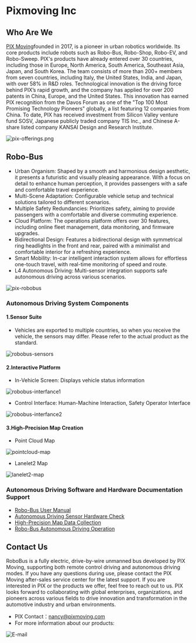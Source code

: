<!--
 Copyright 2023 Pixmoving, Inc.
 
 Licensed under the Apache License, Version 2.0 (the "License");
 you may not use this file except in compliance with the License.
 You may obtain a copy of the License at
 
     http://www.apache.org/licenses/LICENSE-2.0
 
 Unless required by applicable law or agreed to in writing, software
 distributed under the License is distributed on an "AS IS" BASIS,
 WITHOUT WARRANTIES OR CONDITIONS OF ANY KIND, either express or implied.
 See the License for the specific language governing permissions and
 limitations under the License.
-->

# Pixmoving Inc

## Who Are We
[PIX Moving](http://www.pixmoving.city)founded in 2017, is a pioneer in urban robotics worldwide. Its core products include robots such as Robo-Bus, Robo-Shop, Robo-EV, and Robo-Sweep. PIX's products have already entered over 30 countries, including those in Europe, North America, South America, Southeast Asia, Japan, and South Korea. The team consists of more than 200+ members from seven countries, including Italy, the United States, India, and Japan, with over 58% in R&D roles. Technological innovation is the driving force behind PIX’s rapid growth, and the company has applied for over 200 patents in China, Europe, and the United States. This innovation has earned PIX recognition from the Davos Forum as one of the "Top 100 Most Promising Technology Pioneers" globally, a list featuring 12 companies from China. To date, PIX has received investment from Silicon Valley venture fund SOSV, Japanese publicly traded company TIS Inc., and Chinese A-share listed company KANSAI Design and Research Institute.

![pix-offerings.png](./images/pix-offerings.png)

## Robo-Bus
- Urban Organism: Shaped by a smooth and harmonious design aesthetic, it presents a futuristic and visually pleasing appearance. With a focus on detail to enhance human perception, it provides passengers with a safe and comfortable travel experience.
- Multi-Scene Adaptation: Configurable vehicle setup and technical solutions tailored to different scenarios.
- Multiple Safety Redundancies: Prioritizes safety, aiming to provide passengers with a comfortable and diverse commuting experience.
- Cloud Platform: The operations platform offers over 30 features, including online fleet management, data monitoring, and firmware upgrades.
- Bidirectional Design: Features a bidirectional design with symmetrical ring headlights in the front and rear, paired with a minimalist and comfortable interior for a refreshing experience.
- Smart Mobility: In-car intelligent interaction system allows for effortless one-touch travel, with real-time monitoring of speed and route.
- L4 Autonomous Driving: Multi-sensor integration supports safe autonomous driving across various scenarios.
                     
![pix-robobus](./images/pix-robobus.png)

### Autonomous Driving System Components 

#### 1.Sensor Suite
- Vehicles are exported to multiple countries, so when you receive the vehicle, the sensors may differ. Please refer to the actual product as the standard.

![robobus-sensors](./images/robobus-sensors.png)

#### 2.Interactive Platform
- In-Vehicle Screen: Displays vehicle status information

![robobus-interfance1](./images/robobus-interfance11.png)
- Control Interface: Human-Machine Interaction, Safety Operator Interface

![robobus-interfance2](./images/robobus-interfance3.png)

#### 3.High-Precision Map Creation  
- Point Cloud Map

![pointcloud-map](./images/pointcloud-map.jpg)
- Lanelet2 Map

![lanelet2-map](./images/lanelet2-map.jpg)

### Autonomous Driving Software and Hardware Documentation Support
- [Robo-Bus User Manual](./Robo-Bus%20User%20Manual/)
- [Autonomous Driving Sensor Hardware Check](./Autonomous%20Driving%20Sensor%20Hardware%20Check/)
- [High-Precision Map Data Collection](./High-Precision%20Map%20Data%20Collection/)
- [Robo-Bus Autonomous Driving Operation](./Robo-Bus%20Autonomous%20Driving%20Operation/)

## Contact Us  
RoboBus is a fully electric, drive-by-wire unmanned bus developed by PIX Moving, supporting both remote control driving and autonomous driving modes. If you have any questions during use, please contact the PIX Moving after-sales service center for the latest support. If you are interested in PIX or the products we offer, feel free to reach out to us. PIX looks forward to collaborating with global enterprises, organizations, and pioneers across various fields to drive innovation and transformation in the automotive industry and urban environments.

- PIX Contact：nancy@pixmoving.com
- For more information about our products:

![E-mail](./images/E-mail3.png)